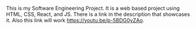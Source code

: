 This is my Software Engineering Project. It is a web based project using HTML, CSS, React, and JS. There is a link in the description that showcases it. Also this link will work https://youtu.be/p-5BDG0yZAo.
